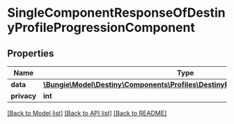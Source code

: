 # SingleComponentResponseOfDestinyProfileProgressionComponent

## Properties
Name | Type | Description | Notes
------------ | ------------- | ------------- | -------------
**data** | [**\Bungie\Model\Destiny\Components\Profiles\DestinyProfileProgressionComponent**](DestinyProfileProgressionComponent.md) |  | [optional] 
**privacy** | **int** |  | [optional] 

[[Back to Model list]](../README.md#documentation-for-models) [[Back to API list]](../README.md#documentation-for-api-endpoints) [[Back to README]](../README.md)


